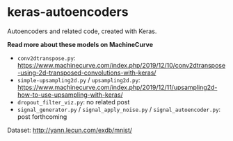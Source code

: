 # keras-autoencoders
Autoencoders and related code, created with Keras.

**Read more about these models on MachineCurve**

* `conv2dtranspose.py`: https://www.machinecurve.com/index.php/2019/12/10/conv2dtranspose-using-2d-transposed-convolutions-with-keras/
* `simple-upsampling2d.py` / `upsampling2d.py`: https://www.machinecurve.com/index.php/2019/12/11/upsampling2d-how-to-use-upsampling-with-keras/
* `dropout_filter_viz.py`: no related post
* `signal_generator.py` / `signal_apply_noise.py` / `signal_autoencoder.py`: post forthcoming

Dataset: http://yann.lecun.com/exdb/mnist/